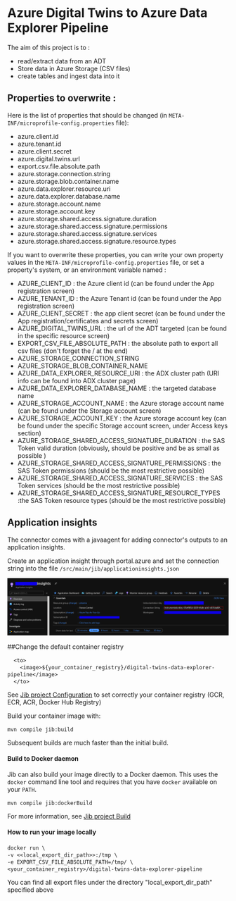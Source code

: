 # Azure Digital Twins to Azure Data Explorer Pipeline
The aim of this project is to :
- read/extract data from an ADT
- Store data in Azure Storage (CSV files)
- create tables and ingest data into it

## Properties to overwrite :
Here is the list of properties that should be changed (in ```META-INF/microprofile-config.properties``` file):
- azure.client.id
- azure.tenant.id
- azure.client.secret
- azure.digital.twins.url
- export.csv.file.absolute.path
- azure.storage.connection.string
- azure.storage.blob.container.name
- azure.data.explorer.resource.uri
- azure.data.explorer.database.name
- azure.storage.account.name
- azure.storage.account.key
- azure.storage.shared.access.signature.duration
- azure.storage.shared.access.signature.permissions
- azure.storage.shared.access.signature.services
- azure.storage.shared.access.signature.resource.types


If you want to overwrite these properties, you can write your own property values in the ```META-INF/microprofile-config.properties``` file, or set a property's system, or an environment variable named :
- AZURE_CLIENT_ID : the Azure client id (can be found under the App registration screen)
- AZURE_TENANT_ID : the Azure Tenant id (can be found under the App registration screen)
- AZURE_CLIENT_SECRET : the app client secret (can be found under the App registration/certificates and secrets screen)
- AZURE_DIGITAL_TWINS_URL : the url of the ADT targeted (can be found in the specific resource screen)
- EXPORT_CSV_FILE_ABSOLUTE_PATH : the absolute path to export all csv files (don't forget the / at the end)
- AZURE_STORAGE_CONNECTION_STRING
- AZURE_STORAGE_BLOB_CONTAINER_NAME
- AZURE_DATA_EXPLORER_RESOURCE_URI : the ADX cluster path (URI info can be found into ADX cluster page)
- AZURE_DATA_EXPLORER_DATABASE_NAME : the targeted database name
- AZURE_STORAGE_ACCOUNT_NAME : the Azure storage account name (can be found under the Storage account screen)
- AZURE_STORAGE_ACCOUNT_KEY : the Azure storage account key (can be found under the specific Storage account screen, under Access keys section)
- AZURE_STORAGE_SHARED_ACCESS_SIGNATURE_DURATION : the SAS Token valid duration (obviously, should be positive and be as small as possible )
- AZURE_STORAGE_SHARED_ACCESS_SIGNATURE_PERMISSIONS : the SAS Token permissions (should be the most restrictive possible)
- AZURE_STORAGE_SHARED_ACCESS_SIGNATURE_SERVICES : the SAS Token services (should be the most restrictive possible)
- AZURE_STORAGE_SHARED_ACCESS_SIGNATURE_RESOURCE_TYPES :the SAS Token resource types (should be the most restrictive possible)

## Application insights
The connector comes with a javaagent for adding connector's outputs to an application insights.

Create an application insight through portal.azure and set the connection string into the file ```/src/main/jib/applicationinsights.json```

![Application Insights](README/ApplicationInsights.png)


##Change the default container registry

```
  <to>
    <image>${your_container_registry}/digital-twins-data-explorer-pipeline</image>
  </to>
```
See [Jib project Configuration]("https://github.com/GoogleContainerTools/jib/tree/master/jib-maven-plugin#configuration") to set correctly your container registry (GCR, ECR, ACR, Docker Hub Registry)

Build your container image with:

```shell
mvn compile jib:build
```

Subsequent builds are much faster than the initial build.

#### Build to Docker daemon

Jib can also build your image directly to a Docker daemon. This uses the `docker` command line tool and requires that you have `docker` available on your `PATH`.

```shell
mvn compile jib:dockerBuild
```

For more information, see [Jib project Build]("https://github.com/GoogleContainerTools/jib/tree/master/jib-maven-plugin#build-your-image")

#### How to run your image locally

```
docker run \ 
-v <<local_export_dir_path>>:/tmp \ 
-e EXPORT_CSV_FILE_ABSOLUTE_PATH=/tmp/ \ 
<your_container_registry>/digital-twins-data-explorer-pipeline
```

You can find all export files under the directory "local_export_dir_path" specified above
